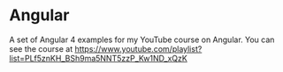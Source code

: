 # Angular
A set of Angular 4 examples for my YouTube course on Angular.
You can see the course at https://www.youtube.com/playlist?list=PLf5znKH_BSh9ma5NNT5zzP_Kw1ND_xQzK

